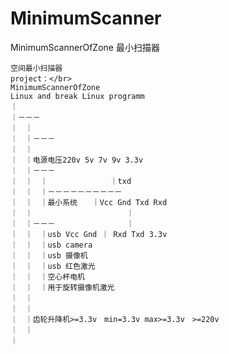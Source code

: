 # MinimumScanner
MinimumScannerOfZone
最小扫描器
  
    空间最小扫描器
    project：</br>
    MinimumScannerOfZone
    Linux and break Linux programm
    ｜
    ｜－－－
    ｜　｜
    ｜　｜－－－
    ｜　｜
    ｜　｜电源电压220v 5v 7v 9v 3.3v
    ｜　｜－－－
    ｜　｜　｜              ｜txd
    ｜　｜　｜－－－－－－－－－－
    ｜　｜　｜最小系统　　｜Vcc Gnd Txd Rxd
    ｜　｜　　　　　　　　　      ｜
    ｜　｜－－－　　　　　　      ｜　
    ｜　｜　｜usb Vcc Gnd ｜ Rxd Txd 3.3v
    ｜　｜　｜usb camera
    ｜　｜　｜usb 摄像机
    ｜　｜　｜usb 红色激光
    ｜　｜　｜空心杯电机
    ｜　｜　｜用于旋转摄像机激光
    ｜　｜ 
    ｜　｜　
    ｜　｜齿轮升降机>=3.3v　min=3.3v max>=3.3v　>=220v
    ｜　｜
    ｜
     
